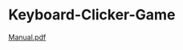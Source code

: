 # Keyboard-Clicker-Game

[Manual.pdf](https://github.com/annahuangg/Keyboard-Clicker-Game/files/6963532/Manual.pdf)
